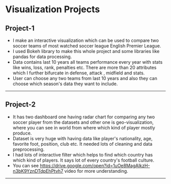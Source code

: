 # Visualization Projects
## Project-1
- I make an interactive visualization which can be used to compare two soccer teams of most watched soccer league English Premier League.
- I used Bokeh library to make this whole project and some libraries like pandas for data processing.
- Data contains last 10 years all teams performance every year with stats like wins, loss, rank, penalties etc. There are more than 20 attributes which I further bifurcate in defense, attack , midfield and stats.
- User can choose any two teams from last 10 years and also they can choose which season's  data  they want to include.
---
## Project-2
- It has two dashboard one having radar chart for comparing any two soccer player from the datasets and other one is geo-visualization, where you can see in world from where which kind of player mostly produce.
- Dataset is very huge with having data like player's nationality, age, favorite foot, position, club etc. It needed lots of cleaning and data preprocessing.
- I had lots of interactive filter which helps to find which country has which kind of players. It says lot of every country's football culture.
- You can see https://drive.google.com/open?id=1uOe8MagAlkzH-n3bK9YznDTdpEhPtvh7 video for more understanding. 
---
